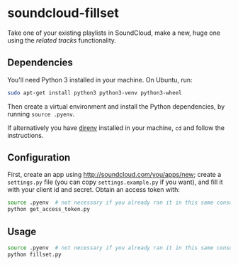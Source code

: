 # soundcloud-fillset

Take one of your existing playlists in SoundCloud, make a new, huge one using the *related tracks* functionality.


## Dependencies

You'll need Python 3 installed in your machine. On Ubuntu, run:

```bash
sudo apt-get install python3 python3-venv python3-wheel
```

Then create a virtual environment and install the Python dependencies, by running `source .pyenv`.

If alternatively you have [direnv](https://direnv.net/) installed in your machine, `cd` and follow the instructions.


## Configuration

First, create an app using <http://soundcloud.com/you/apps/new>; create a `settings.py` file (you can copy `settings.example.py` if you want), and fill it with your client id and secret. Obtain an access token with:

```bash
source .pyenv  # not necessary if you already ran it in this same console or if you use direnv
python get_access_token.py
```


## Usage

```bash
source .pyenv  # not necessary if you already ran it in this same console or if you use direnv
python fillset.py
```
